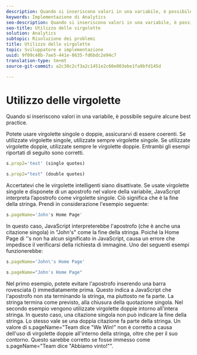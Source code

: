 ```yaml
---
description: Quando si inseriscono valori in una variabile, è possibile seguire alcune best practice.
keywords: Implementazione di Analytics
seo-description: Quando si inseriscono valori in una variabile, è possibile seguire alcune best practice.
seo-title: Utilizzo delle virgolette
solution: Analytics
subtopic: Risoluzione dei problemi
title: Utilizzo delle virgolette
topic: Sviluppatore e implementazione
uuid: 9f09c48b-7ae5-441e-8635-fd6bdc2e94c7
translation-type: tm+mt
source-git-commit: a2c38c2cf3a2c1451e2c60e003ebe1fa9bfd145d

---
```



# Utilizzo delle virgolette

Quando si inseriscono valori in una variabile, è possibile seguire alcune best practice.

Potete usare virgolette singole o doppie, assicurarvi di essere coerenti. Se utilizzate virgolette singole, utilizzate sempre virgolette singole. Se utilizzate virgolette doppie, utilizzate sempre le virgolette doppie. Entrambi gli esempi riportati di seguito sono corretti.

```js
s.prop2='test' (single quotes)
```

```js
s.prop2="test" (double quotes)
```

Accertatevi che le virgolette intelligenti siano disattivate. Se usate virgolette singole e disponete di un apostrofo nel valore della variabile, JavaScript interpreta l’apostrofo come virgolette singole. Ciò significa che è la fine della stringa. Prendi in considerazione l'esempio seguente:

```js
s.pageName='John's Home Page'
```

In questo caso, JavaScript interpreterebbe l'apostrofo (che è anche una citazione singola) in "John's" come la fine della stringa. Poiché la Home Page di ''s non ha alcun significato in JavaScript, causa un errore che impedisce il verificarsi della richiesta di immagine. Uno dei seguenti esempi funzionerebbe:

```js
s.pageName='John\'s Home Page'
```

```js
s.pageName="John's Home Page"
```

Nel primo esempio, potete evitare l'apostrofo inserendo una barra rovesciata (\) immediatamente prima. Questo indica a JavaScript che l'apostrofo non sta terminando la stringa, ma piuttosto ne fa parte. La stringa termina come previsto, alla chiusura della quotazione singola. Nel secondo esempio vengono utilizzate virgolette doppie intorno all'intera stringa. In questo caso, una citazione singola non può indicare la fine della stringa. Lo stesso vale se una doppia citazione fa parte della stringa. Un valore di s.pageName="Team dice "We Win!" non è corretto a causa dell'uso di virgolette doppie all'interno della stringa, oltre che per il suo contorno. Questo sarebbe corretto se fosse immesso come s.pageName="Team dice \"Abbiamo vinto!\"".
